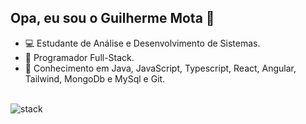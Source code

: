 ## Opa, eu sou o Guilherme Mota 👋


- :computer:  Estudante de Análise e Desenvolvimento de Sistemas.
- 📙 Programador Full-Stack.
- 🌱 Conhecimento em Java, JavaScript, Typescript, React, Angular, Tailwind, MongoDb e MySql e Git.


<div style="display: inline_block"><br>
<!--   <img align="center" alt="Gui-Js" src="https://img.shields.io/badge/JavaScript-323330?style=for-the-badge&logo=javascript&logoColor=F7DF1E"> -->
  <img align="center" alt="stack" src="https://skillicons.dev/icons?i=java,nodejs,typescript,react,angular,tailwind,mysql,postgresql,mongodb,git">
</div>

##

<div> 

</div>
